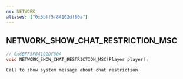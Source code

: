 ```yaml
---
ns: NETWORK
aliases: ["0x6bff5f84102df80a"]
---
```

## NETWORK_SHOW_CHAT_RESTRICTION_MSC

```c
// 0x6BFF5F84102DF80A
void NETWORK_SHOW_CHAT_RESTRICTION_MSC(Player player);
```

```
Call to show system message about chat restriction.
```
